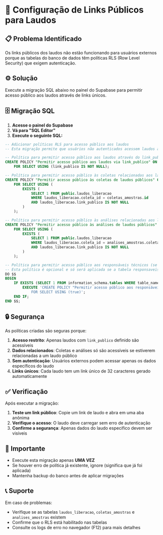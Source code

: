 # 🔗 Configuração de Links Públicos para Laudos

## 📋 Problema Identificado

Os links públicos dos laudos não estão funcionando para usuários externos porque as tabelas do banco de dados têm políticas RLS (Row Level Security) que exigem autenticação.

## ⚙️ Solução

Execute a migração SQL abaixo no painel do Supabase para permitir acesso público aos laudos através de links únicos.

## 🗄️ Migração SQL

1. **Acesse o painel do Supabase**
2. **Vá para "SQL Editor"**
3. **Execute o seguinte SQL:**

```sql
-- Adicionar políticas RLS para acesso público aos laudos
-- Esta migração permite que usuários não autenticados acessem laudos através de links públicos

-- Política para permitir acesso público aos laudos através do link_publico
CREATE POLICY "Permitir acesso público aos laudos via link_publico" ON public.laudos_liberacao
    FOR SELECT USING (link_publico IS NOT NULL);

-- Política para permitir acesso público às coletas relacionadas aos laudos públicos
CREATE POLICY "Permitir acesso público às coletas de laudos públicos" ON public.coletas_amostras
    FOR SELECT USING (
        EXISTS (
            SELECT 1 FROM public.laudos_liberacao 
            WHERE laudos_liberacao.coleta_id = coletas_amostras.id 
            AND laudos_liberacao.link_publico IS NOT NULL
        )
    );

-- Política para permitir acesso público às análises relacionadas aos laudos públicos
CREATE POLICY "Permitir acesso público às análises de laudos públicos" ON public.analises_amostras
    FOR SELECT USING (
        EXISTS (
            SELECT 1 FROM public.laudos_liberacao 
            WHERE laudos_liberacao.coleta_id = analises_amostras.coleta_id 
            AND laudos_liberacao.link_publico IS NOT NULL
        )
    );

-- Política para permitir acesso público aos responsáveis técnicos (se a tabela existir)
-- Esta política é opcional e só será aplicada se a tabela responsaveis_tecnicos existir
DO $$
BEGIN
    IF EXISTS (SELECT 1 FROM information_schema.tables WHERE table_name = 'responsaveis_tecnicos') THEN
        EXECUTE 'CREATE POLICY "Permitir acesso público aos responsáveis técnicos" ON public.responsaveis_tecnicos
            FOR SELECT USING (true)';
    END IF;
END $$;
```

## 🔒 Segurança

As políticas criadas são seguras porque:

1. **Acesso restrito**: Apenas laudos com `link_publico` definido são acessíveis
2. **Dados relacionados**: Coletas e análises só são acessíveis se estiverem relacionadas a um laudo público
3. **Sem autenticação**: Usuários externos podem acessar apenas os dados específicos do laudo
4. **Links únicos**: Cada laudo tem um link único de 32 caracteres gerado automaticamente

## ✅ Verificação

Após executar a migração:

1. **Teste um link público**: Copie um link de laudo e abra em uma aba anônima
2. **Verifique o acesso**: O laudo deve carregar sem erro de autenticação
3. **Confirme a segurança**: Apenas dados do laudo específico devem ser visíveis

## 🚨 Importante

- Execute esta migração apenas **UMA VEZ**
- Se houver erro de política já existente, ignore (significa que já foi aplicada)
- Mantenha backup do banco antes de aplicar migrações

## 📞 Suporte

Em caso de problemas:
- Verifique se as tabelas `laudos_liberacao`, `coletas_amostras` e `analises_amostras` existem
- Confirme que o RLS está habilitado nas tabelas
- Consulte os logs de erro no navegador (F12) para mais detalhes
